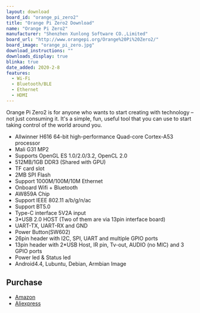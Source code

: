 ```yaml
---
layout: download
board_id: "orange_pi_zero2"
title: "Orange Pi Zero2 Download"
name: "Orange Pi Zero2"
manufacturer: "Shenzhen Xunlong Software CO.,Limited"
board_url: "http://www.orangepi.org/Orange%20Pi%20Zero2/"
board_image: "orange_pi_zero.jpg"
download_instructions: ""
downloads_display: true
blinka: true
date_added: 2020-2-8
features:
  - Wi-Fi
  - Bluetooth/BLE
  - Ethernet
  - HDMI
---
```


Orange Pi Zero2 is for anyone who wants to start creating with technology – not just consuming it. It's a simple, fun, useful tool that you can use to start taking control of the world around you.

- Allwinner H616 64-bit high-performance Quad-core Cortex-A53 processor
- Mali G31 MP2
- Supports OpenGL ES 1.0/2.0/3.2, OpenCL 2.0
- 512MB/1GB DDR3 (Shared with GPU)
- TF card slot
- 2MB SPI Flash
- Support 1000M/100M/10M Ethernet
- Onboard Wifi + Bluetooth
- AW859A Chip
- Support IEEE 802.11 a/b/g/n/ac
- Support BT5.0
- Type-C interface 5V2A input
- 3*USB 2.0 HOST (Two of them are via 13pin interface board)
- UART-TX, UART-RX and GND
- Power Button(SW602)
- 26pin header with I2C, SPI, UART and multiple GPIO ports
- 13pin header with 2*USB Host, IR pin, Tv-out, AUDIO (no MIC) and 3 GPIO ports
- Power led & Status led
- Android4.4, Lubuntu, Debian, Armbian Image

## Purchase
* [Amazon](https://www.amazon.com/dp/B08M9MWZCQ)
* [Aliexpress](https://www.aliexpress.com/item/1005001652164182.html)
